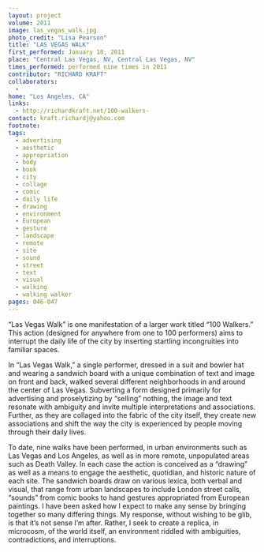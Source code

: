 ```yaml
---
layout: project
volume: 2011
image: las_vegas_walk.jpg
photo_credit: "Lisa Pearson"
title: "LAS VEGAS WALK"
first_performed: January 18, 2011
place: "Central Las Vegas, NV, Central Las Vegas, NV"
times_performed: performed nine times in 2011
contributor: "RICHARD KRAFT"
collaborators: 
  - 
home: "Los Angeles, CA"
links: 
  - http://richardkraft.net/100-walkers-
contact: kraft.richardj@yahoo.com
footnote: 
tags: 
  - advertising
  - aesthetic
  - appropriation
  - body
  - book
  - city
  - collage
  - comic
  - daily life
  - drawing
  - environment
  - European
  - gesture
  - landscape
  - remote
  - site
  - sound
  - street
  - text
  - visual
  - walking
  - walking walker
pages: 046-047
---
```


“Las Vegas Walk” is one manifestation of a larger work titled “100 Walkers.” This action (designed for anywhere from one to 100 performers) aims to interrupt the daily life of the city by inserting startling incongruities into familiar spaces. 

In “Las Vegas Walk,” a single performer, dressed in a suit and bowler hat and wearing a sandwich board with a unique combination of text and image on front and back, walked several different neighborhoods in and around the center of Las Vegas. Subverting a form designed primarily for advertising and proselytizing by “selling” nothing, the image and text resonate with ambiguity and invite multiple interpretations and associations. Further, as they are collaged into the fabric of the city itself, they create new associations and shift the way the city is experienced by people moving through their daily lives. 

To date, nine walks have been performed, in urban environments such as Las Vegas and Los Angeles, as well as in more remote, unpopulated areas such as Death Valley. In each case the action is conceived as a “drawing” as well as a means to engage the aesthetic, quotidian, and historic nature of each site. The sandwich boards draw on various lexica, both verbal and visual, that range from urban landscapes to include London street calls, “sounds” from comic books to hand gestures appropriated from European paintings. I have been asked how I expect to make any sense by bringing together so many differing things. My response, without wishing to be glib, is that it’s not sense I’m after. Rather, I seek to create a replica, in microcosm, of the world itself, an environment riddled with ambiguities, contradictions, and interruptions.

